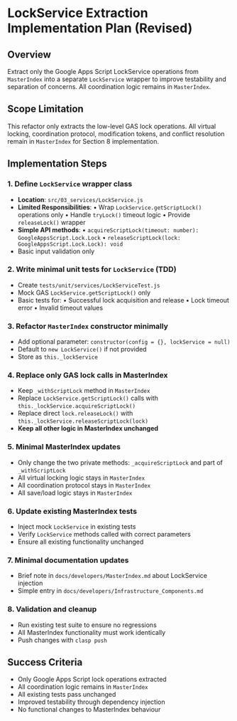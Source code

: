 # LockService Extraction Implementation Plan (Revised)

## Overview

Extract only the Google Apps Script LockService operations from `MasterIndex` into a separate `LockService` wrapper to improve testability and separation of concerns. All coordination logic remains in `MasterIndex`.

## Scope Limitation

This refactor only extracts the low-level GAS lock operations. All virtual locking, coordination protocol, modification tokens, and conflict resolution remain in `MasterIndex` for Section 8 implementation.

## Implementation Steps

### 1. Define `LockService` wrapper class

- **Location**: `src/03_services/LockService.js`
- **Limited Responsibilities**:
  • Wrap `LockService.getScriptLock()` operations only
  • Handle `tryLock()` timeout logic
  • Provide `releaseLock()` wrapper
- **Simple API methods**:
  • `acquireScriptLock(timeout: number): GoogleAppsScript.Lock.Lock`
  • `releaseScriptLock(lock: GoogleAppsScript.Lock.Lock): void`
- Basic input validation only

### 2. Write minimal unit tests for `LockService` (TDD)

- Create `tests/unit/services/LockServiceTest.js`
- Mock GAS `LockService.getScriptLock()` only
- Basic tests for:
  • Successful lock acquisition and release
  • Lock timeout error
  • Invalid timeout values

### 3. Refactor `MasterIndex` constructor minimally

- Add optional parameter: `constructor(config = {}, lockService = null)`
- Default to `new LockService()` if not provided
- Store as `this._lockService`

### 4. Replace only GAS lock calls in MasterIndex

- Keep `_withScriptLock` method in `MasterIndex`
- Replace `LockService.getScriptLock()` calls with `this._lockService.acquireScriptLock()`
- Replace direct `lock.releaseLock()` with `this._lockService.releaseScriptLock(lock)`
- **Keep all other logic in MasterIndex unchanged**

### 5. Minimal MasterIndex updates

- Only change the two private methods: `_acquireScriptLock` and part of `_withScriptLock`
- All virtual locking logic stays in `MasterIndex`
- All coordination protocol stays in `MasterIndex`
- All save/load logic stays in `MasterIndex`

### 6. Update existing MasterIndex tests

- Inject mock `LockService` in existing tests
- Verify `LockService` methods called with correct parameters
- Ensure all existing functionality unchanged

### 7. Minimal documentation updates

- Brief note in `docs/developers/MasterIndex.md` about LockService injection
- Simple entry in `docs/developers/Infrastructure_Components.md`

### 8. Validation and cleanup

- Run existing test suite to ensure no regressions
- All MasterIndex functionality must work identically
- Push changes with `clasp push`

## Success Criteria

- Only Google Apps Script lock operations extracted
- All coordination logic remains in `MasterIndex`
- All existing tests pass unchanged
- Improved testability through dependency injection
- No functional changes to MasterIndex behaviour
